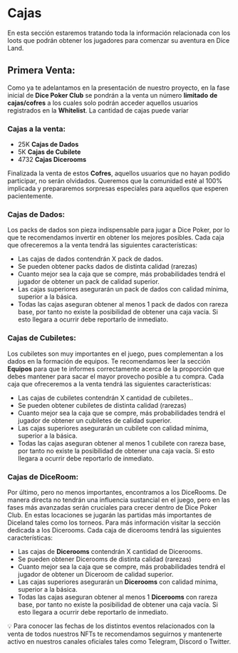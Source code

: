 # Cajas

En esta sección estaremos tratando toda la información relacionada con los loots que podrán obtener los jugadores para comenzar su aventura en Dice Land.

## Primera Venta:

Como ya te adelantamos en la presentación de nuestro proyecto, en la fase inicial de **Dice Poker Club** se pondrán a la venta un número **limitado** **de cajas/cofres** a los cuales solo podrán acceder aquellos usuarios registrados en la **Whitelist**. La cantidad de cajas puede variar 

### **Cajas a la venta:**

- 25K **Cajas de Dados**
- 5K **Cajas de Cubilete**
- 4732 **Cajas Dicerooms**

Finalizada la venta de estos **Cofres**, aquellos usuarios que no hayan podido participar, no serán olvidados. Queremos que la comunidad esté al 100% implicada y prepararemos sorpresas especiales para aquellos que esperen pacientemente.

### Cajas de Dados:

Los packs de dados son pieza indispensable para jugar a Dice Poker, por lo que te recomendamos invertir en obtener los mejores posibles. Cada caja que ofreceremos a la venta tendrá las siguientes características:

- Las cajas de dados contendrán X pack de dados.
- Se pueden obtener packs dados de distinta calidad (rarezas)
- Cuanto mejor sea la caja que se compre, más probabilidades tendrá el jugador de obtener un pack de calidad superior.
- Las cajas superiores asegurarán un pack de dados con calidad mínima, superior a la básica.
- Todas las cajas aseguran obtener al menos 1 pack de dados con rareza base, por tanto no existe la posibilidad de obtener una caja vacía. Si esto llegara a ocurrir debe reportarlo de inmediato.

### Cajas de Cubiletes:

Los cubiletes son muy importantes en el juego, pues complementan a los dados en la formación de equipos. Te recomendamos leer la sección **Equipos** para que te informes correctamente acerca de la proporción que debes mantener para sacar el mayor provecho posible a tu compra. Cada caja que ofreceremos a la venta tendrá las siguientes características:

- Las cajas de cubiletes contendrán X cantidad de cubiletes..
- Se pueden obtener cubiletes de distinta calidad (rarezas)
- Cuanto mejor sea la caja que se compre, más probabilidades tendrá el jugador de obtener un cubiletes de calidad superior.
- Las cajas superiores asegurarán un cubilete con calidad mínima, superior a la básica.
- Todas las cajas aseguran obtener al menos 1 cubilete con rareza base, por tanto no existe la posibilidad de obtener una caja vacía. Si esto llegara a ocurrir debe reportarlo de inmediato.

### Cajas de DiceRoom:

Por último, pero no menos importantes, encontramos a los DiceRooms. De manera directa no tendrán una influencia sustancial en el juego, pero en las fases más avanzadas serán cruciales para crecer dentro de Dice Poker Club. En estas locaciones se jugarán las partidas más importantes de Diceland tales como los torneos. Para más información visitar la sección dedicada a los Dicerooms. Cada caja de dicerooms tendrá  las siguientes características:

- Las cajas de **Dicerooms** contendrán X cantidad de Dicerooms.
- Se pueden obtener Dicerooms de distinta calidad (rarezas)
- Cuanto mejor sea la caja que se compre, más probabilidades tendrá el jugador de obtener un Diceroom de calidad superior.
- Las cajas superiores asegurarán un **Dicerooms** con calidad mínima, superior a la básica.
- Todas las cajas aseguran obtener al menos 1 **Dicerooms** con rareza base, por tanto no existe la posibilidad de obtener una caja vacía. Si esto llegara a ocurrir debe reportarlo de inmediato.

<aside>
💡 Para conocer las fechas de los distintos eventos relacionados con la venta de todos nuestros NFTs te recomendamos seguirnos y mantenerte activo en nuestros canales oficiales tales como Telegram, Discord o Twitter.

</aside>